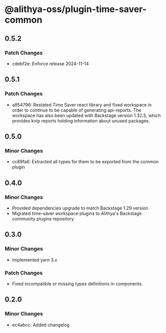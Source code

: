 # @alithya-oss/plugin-time-saver-common

## 0.5.2

### Patch Changes

- cdebf2e: Enforce release 2024-11-14

## 0.5.1

### Patch Changes

- a854796: Restated Time Saver react library and fixed workspace in order to continue to be capable of generating api-reports. The workspace has also been updated with Backstage version 1.32.5, which provides knip reports holding information about unused packages.

## 0.5.0

### Minor Changes

- cc89fa6: Extracted all types for them to be exported from the common plugin

## 0.4.0

### Minor Changes

- Provided dependencies upgrade to match Backstage 1.29 version
- Migrated time-saver workspace plugins to Alithya's Backstage community plugins repository

## 0.3.0

### Minor Changes

- Implemented yarn 3.x

### Patch Changes

- Fixed incompatible or missing types definitions in components.

## 0.2.0

### Minor Changes

- ec4abcc: Added changelog
